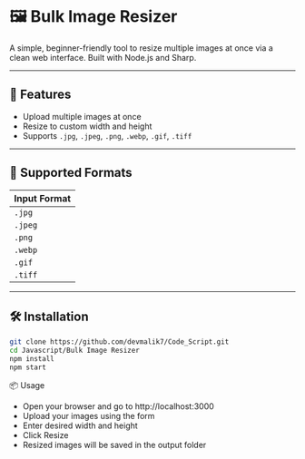 # 🖼️ Bulk Image Resizer

A simple, beginner-friendly tool to resize multiple images at once via a clean web interface. Built with Node.js and Sharp.

---

## 🚀 Features

- Upload multiple images at once
- Resize to custom width and height
- Supports `.jpg`, `.jpeg`, `.png`, `.webp`, `.gif`, `.tiff`

---

## 📁 Supported Formats

| Input Format |
|--------------|
| `.jpg`       |
| `.jpeg`      |
| `.png`       |
| `.webp`      |
| `.gif`       |
| `.tiff`      |

---

## 🛠 Installation

```bash
git clone https://github.com/devmalik7/Code_Script.git
cd Javascript/Bulk Image Resizer
npm install
npm start
```

📦 Usage
- Open your browser and go to http://localhost:3000
- Upload your images using the form
- Enter desired width and height
- Click Resize
- Resized images will be saved in the output folder
